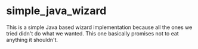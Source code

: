 # simple_java_wizard
This is a simple Java based wizard implementation because all the ones we tried didn't do what we wanted. This one basically promises not to eat anything it shouldn't.
